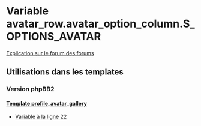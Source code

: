 # Variable avatar_row.avatar_option_column.S_OPTIONS_AVATAR
[Explication sur le forum des forums](http://forum.forumactif.com/t294113-listing-des-variables#avatar_row.avatar_option_column.S_OPTIONS_AVATAR)
## Utilisations dans les templates
### Version phpBB2
#### [Template profile_avatar_gallery](subsilver/profile_avatar_gallery.md)
* [Variable à la ligne 22](../subsilver/profile_avatar_gallery.tpl#L22)